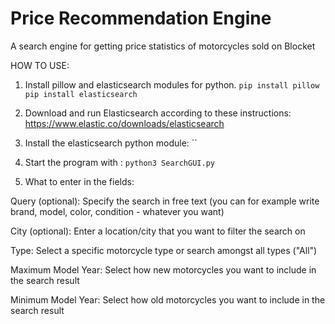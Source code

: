 # Price Recommendation Engine
A search engine for getting price statistics of motorcycles sold on Blocket


HOW TO USE:

1. Install pillow and elasticsearch modules for python.
`pip install pillow`
`pip install elasticsearch`

2. Download and run Elasticsearch according to these instructions: https://www.elastic.co/downloads/elasticsearch 

3. Install the elasticsearch python module: ``

3. Start the program with :
`python3 SearchGUI.py`

4. What to enter in the fields:

Query (optional): Specify the search in free text (you can for example write brand, model, color, condition - whatever you want)

City (optional): Enter a location/city that you want to filter the search on

Type: Select a specific motorcycle type or search amongst all types ("All")

Maximum Model Year: Select how new motorcycles you want to include in the search result

Minimum Model Year: Select how old motorcycles you want to include in the search result
